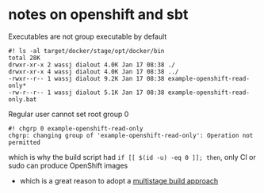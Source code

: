 notes on openshift and sbt
===




Executables are not group executable by default

```
#! ls -al target/docker/stage/opt/docker/bin
total 28K
drwxr-xr-x 2 wassj dialout 4.0K Jan 17 08:38 ./
drwxr-xr-x 4 wassj dialout 4.0K Jan 17 08:38 ../
-rwxr--r-- 1 wassj dialout 9.2K Jan 17 08:38 example-openshift-read-only*
-rw-r--r-- 1 wassj dialout 5.1K Jan 17 08:38 example-openshift-read-only.bat
```

Regular user cannot set root group 0

```
#! chgrp 0 example-openshift-read-only
chgrp: changing group of 'example-openshift-read-only': Operation not permitted
```

which is why the build script had `if [[ $(id -u) -eq 0 ]]; then`, only CI or sudo can produce OpenShift images
  - which is a great reason to adopt a [multistage build approach](https://github.com/sbt/sbt-native-packager/issues/1189#issuecomment-454629204)
